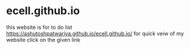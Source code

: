 # ecell.github.io
this website is for to do list
https://ashutoshpatwariya.github.io/ecell.github.io/ for quick veiw of my website click on the given link 
